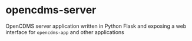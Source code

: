 # opencdms-server
OpenCDMS server application written in Python Flask and exposing a web interface for `opencdms-app` and other applications
